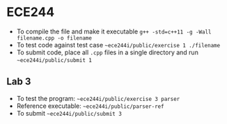 # ECE244
- To compile the file and make it executable `g++ -std=c++11 -g -Wall filename.cpp -o filename`
- To test code against test case `~ece244i/public/exercise 1 ./filename`
- To submit code, place all `.cpp` files in a single directory and run `~ece244i/public/submit 1`

## Lab 3
- To  test the program: `~ece244i/public/exercise 3 parser`
- Reference executable: `~ece244i/public/parser-ref`
- To submit `~ece244i/public/submit 3`
